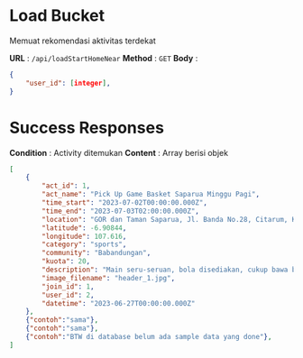 # Load Bucket

Memuat rekomendasi aktivitas terdekat

**URL** : `/api/loadStartHomeNear`
**Method** : `GET`
**Body** :
```json
{
    "user_id": [integer],
}
```

# Success Responses
**Condition** : Activity ditemukan 
**Content** : Array berisi objek
```json
[
    {
        "act_id": 1,
        "act_name": "Pick Up Game Basket Saparua Minggu Pagi",
        "time_start": "2023-07-02T00:00:00.000Z",
        "time_end": "2023-07-03T02:00:00.000Z",
        "location": "GOR dan Taman Saparua, Jl. Banda No.28, Citarum, Kec. Bandung Wetan, Kota Bandung, Jawa Barat 40115",
        "latitude": -6.90844,
        "longitude": 107.616,
        "category": "sports",
        "community": "Babandungan",
        "kuota": 20,
        "description": "Main seru-seruan, bola disediakan, cukup bawa badan saja :D",
        "image_filename": "header_1.jpg",
        "join_id": 1,
        "user_id": 2,
        "datetime": "2023-06-27T00:00:00.000Z"
    },
    {"contoh":"sama"},
    {"contoh":"sama"},
    {"contoh":"BTW di database belum ada sample data yang done"},
]
```
